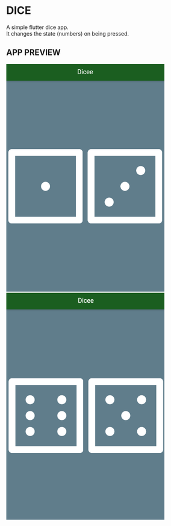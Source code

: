 # DICE

A simple flutter dice app. <br>
It changes the state (numbers) on being pressed.<br>

## APP PREVIEW
<p >
  <img src="./images/1.png" width= "420" alt="accessibility text">
  <img src="./images/2.png" width= "420" title="hover text">
 
</p>
 